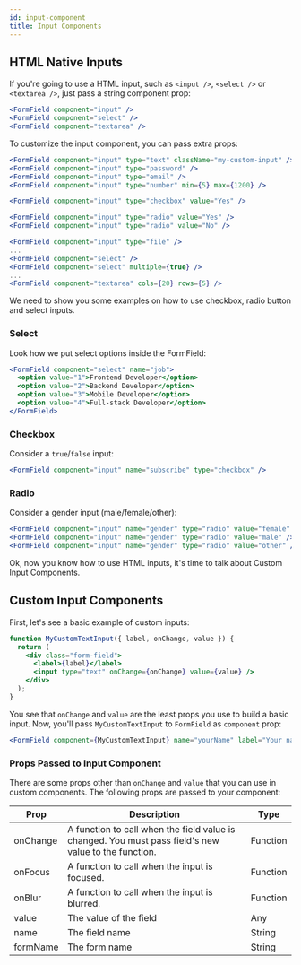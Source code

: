 ```yaml
---
id: input-component
title: Input Components
---
```


## HTML Native Inputs

If you're going to use a HTML input, such as `<input />`, `<select />` or `<textarea />`, just pass a string component prop:

```jsx
<FormField component="input" />
<FormField component="select" />
<FormField component="textarea" />
```

To customize the input component, you can pass extra props:

```jsx
<FormField component="input" type="text" className="my-custom-input" />
<FormField component="input" type="password" />
<FormField component="input" type="email" />
<FormField component="input" type="number" min={5} max={1200} />

<FormField component="input" type="checkbox" value="Yes" />

<FormField component="input" type="radio" value="Yes" />
<FormField component="input" type="radio" value="No" />

<FormField component="input" type="file" />
...
<FormField component="select" />
<FormField component="select" multiple={true} />
...
<FormField component="textarea" cols={20} rows={5} />
```

We need to show you some examples on how to use checkbox, radio button and select inputs.


### Select

Look how we put select options inside the FormField:

```jsx harmony
<FormField component="select" name="job">
  <option value="1">Frontend Developer</option>
  <option value="2">Backend Developer</option>
  <option value="3">Mobile Developer</option>
  <option value="4">Full-stack Developer</option>
</FormField>
```


### Checkbox

Consider a `true`/`false` input:

```jsx harmony
<FormField component="input" name="subscribe" type="checkbox" />
```


### Radio

Consider a gender input (male/female/other):

```jsx harmony
<FormField component="input" name="gender" type="radio" value="female" />
<FormField component="input" name="gender" type="radio" value="male" />
<FormField component="input" name="gender" type="radio" value="other" />
```


Ok, now you know how to use HTML inputs, it's time to talk about Custom Input Components.


## Custom Input Components

First, let's see a basic example of custom inputs:

```jsx
function MyCustomTextInput({ label, onChange, value }) {
  return (
    <div class="form-field">
      <label>{label}</label>
      <input type="text" onChange={onChange} value={value} />
    </div>
  );
}
```

You see that `onChange` and `value` are the least props you use to build a basic input. Now, you'll pass `MyCustomTextInput` to `FormField` as `component` prop:

```jsx
<FormField component={MyCustomTextInput} name="yourName" label="Your name:" />
```

### Props Passed to Input Component

There are some props other than `onChange` and `value` that you can use in custom components. The following props are passed to your component:

| Prop | Description | Type |
| --- | --- | --- |
| onChange | A function to call when the field value is changed. You must pass field's new value to the function. | Function |
| onFocus | A function to call when the input is focused. | Function |
| onBlur | A function to call when the input is blurred. | Function |
| value | The value of the field | Any |
| name | The field name | String |
| formName | The form name | String |
